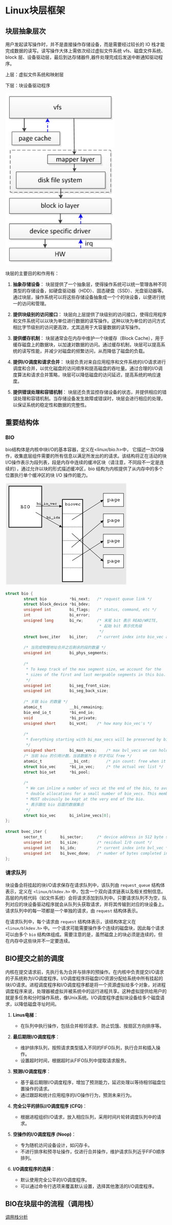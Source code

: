 # Linux块层框架

## 块层抽象层次

用户发起读写操作时，并不是直接操作存储设备，而是需要经过较长的 IO 栈才能完成数据的读写。读写操作大体上需依次经过虚拟文件系统 vfs、磁盘文件系统、block 层、设备驱动层，最后到达存储器件,器件处理完成后发送中断通知驱动程序。

上层：虚拟文件系统和映射层

下层：块设备驱动程序

![block_position](./assets/block_position.png)

块层的主要目的和作用有：

1. **抽象存储设备**：
   块层提供了一个抽象层，使得操作系统可以统一管理各种不同类型的存储设备，如硬盘驱动器（HDD）、固态硬盘（SSD）、光盘驱动器等。通过块层，操作系统可以将这些存储设备抽象成一个个的块设备，以便进行统一的访问和管理。

2. **提供块级别的访问接口**：
   块层向上层提供了块级别的访问接口，使得应用程序和文件系统可以以块为单位进行数据的读写操作。这种以块为单位的访问方式相比字节级别的访问更高效，尤其适用于大容量数据的读写操作。

3. **提供缓存机制**：
   块层通常会在内存中维护一个块缓存（Block Cache），用于缓存磁盘上的数据块，以加速对数据的访问。通过缓存机制，块层可以提高系统的读写性能，并减少对磁盘的频繁访问，从而降低了磁盘的负载。

4. **提供I/O调度和请求合并**：
   块层负责对来自应用程序和文件系统的I/O请求进行调度和合并，以优化磁盘的访问顺序和提高磁盘的吞吐量。通过合理的I/O调度算法和请求合并策略，块层可以降低磁盘的访问延迟，提高系统的响应速度。

5. **提供错误处理和容错机制**：
   块层还负责监控存储设备的状态，并提供相应的错误处理和容错机制。当存储设备发生故障或错误时，块层会进行相应的处理，以保证系统的稳定性和数据的完整性。

## 重要结构体

### BIO

bio结构体是内核中块I/O的基本容器，定义在\<linux/bio.h\>中， 它描述一次IO操作，收集底层组件需要的所有信息以满足所发出的的请求。该结构将正在活动的块I/O操作表示为段列表，段是内存中连续的缓冲区块（请注意，不同段不一定是连续的），通过允许以块的形式描述缓冲区，bio 结构为内核提供了从内存中的多个位置执行单个缓冲区的块 I/O 操作的能力。

![bio](./assets/bio.png)

```c
struct bio {
        struct bio          *bi_next;   /* request queue link */
        struct block_device *bi_bdev;
        unsigned int        bi_flags;   /* status, command, etc */
        int                 bi_error;
        unsigned long       bi_rw;      /* 末尾 bit 表示 READ/WRITE,
                                         * 起始 bit 表示优先级
                                         */
        struct bvec_iter    bi_iter;    /* current index into bio_vec array */

        /* 当完成物理地址合并之后剩余的段的数量 */
        unsigned int        bi_phys_segments;

        /*
         * To keep track of the max segment size, we account for the
         * sizes of the first and last mergeable segments in this bio.
         */
        unsigned int        bi_seg_front_size;
        unsigned int        bi_seg_back_size;

        /* 关联 bio 的数量 */
        atomic_t            __bi_remaining;
        bio_end_io_t        *bi_end_io;
        void                *bi_private;
        unsigned short      bi_vcnt;    /* how many bio_vec's */

        /*
         * Everything starting with bi_max_vecs will be preserved by bio_reset()
         */
        unsigned short      bi_max_vecs;    /* max bvl_vecs we can hold */
        /* 当前 bio 的引用计数，当该数据为 0 时才可以 free */
        atomic_t            __bi_cnt;       /* pin count: free when it hits zero */
        struct bio_vec      *bi_io_vec;     /* the actual vec list */
        struct bio_set      *bi_pool;

        /*
         * We can inline a number of vecs at the end of the bio, to avoid
         * double allocations for a small number of bio_vecs. This member
         * MUST obviously be kept at the very end of the bio.
         * 表示跟在 bio 后面的数据集合
         */
        struct bio_vec      bi_inline_vecs[0];
};

struct bvec_iter {
        sector_t        bi_sector;      /* device address in 512 byte sectors */
        unsigned int    bi_size;        /* residual I/O count */
        unsigned int    bi_idx;         /* current index into bvl_vec */
        unsigned int    bi_bvec_done;   /* number of bytes completed in current bvec */
};

```

### 请求队列

块设备会将挂起的块I/O请求保存在请求队列中，该队列由 `request_queue` 结构体表示，定义在 `<linux/blkdev.h>` 中，包含一个双向请求链表以及相关控制信息。高层的内核代码（如文件系统）会将请求添加到队列中。只要请求队列不为空，队列对应的块设备驱动程序就会从队列头获取请求，并将其传输到对应的块设备上。请求队列中的每一项都是一个单独的请求，由 `request` 结构体表示。

在请求队列中，每个请求由 `request` 结构体表示，该结构体定义在 `<linux/blkdev.h>` 中。一个请求可能需要操作多个连续的磁盘块，因此每个请求可以由多个 `bio` 结构体组成。需要注意的是，虽然磁盘上的块必须是连续的，但在内存中这些块并不一定要连续。

## BIO提交之前的调度

内核在提交请求前，先执行名为合并与排序的预操作。在内核中负责提交I/O请求的子系统称为I/O调度程序。I/O调度程序将磁盘I/O资源分配给系统中所有挂起的块I/O请求。进程调度程序和I/O调度程序都是将一个资源虚拟给多个对象，对进程调度程序来说，处理器被虚拟并被系统中的运行进程共享。这种虚拟提供给用户的就是多任务和分时操作系统，像Unix系统。I/O调度程序虚拟块设备给多个磁盘请求，以降低磁盘寻址时间。

1. **Linus电梯**：
   - 在队列中执行操作，包括合并相邻请求、防止饥饿、按扇区方向排序等。

2. **最后期限I/O调度程序**：
   - 维护排序队列，按照请求类型插入不同的FIFO队列，执行合并和插入操作。
   - 设置超时时间，根据超时从FIFO队列中提取请求服务。

3. **预测I/O调度程序**：
   - 基于最后期限I/O调度程序，增加了预测能力，延迟处理以等待相邻磁盘位置操作的请求。
   - 通过跟踪和统计应用程序的I/O操作行为，预测未来行为。

4. **完全公平的排队I/O调度程序 (CFQ)**：
   - 根据进程组织I/O请求，放入相应队列，采用时间片轮转调度队列中的请求。

5. **空操作的I/O调度程序 (Noop)**：
   - 专为随机访问设备设计，如闪存卡。
   - 不进行排序和预寻址操作，仅进行合并操作，维护请求队列近乎FIFO顺序排列。

6. **I/O调度程序的选择**：
   - 默认使用完全公平的I/O调度程序。
   - 可以通过命令行选项来覆盖默认设置，选择其他激活的I/O调度程序。

## BIO在块层中的流程（调用栈）

[调用栈分析](./block_layer_call_stack.c)